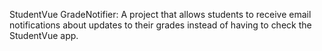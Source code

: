 StudentVue GradeNotifier: A project that allows students to receive email notifications about updates to their grades instead of having to check the StudentVue app. 